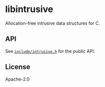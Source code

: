 # libintrusive

Allocation-free intrusive data structures for C.

## API

See [`include/intrusive.h`](include/intrusive.h) for the public API.

## License

Apache-2.0
